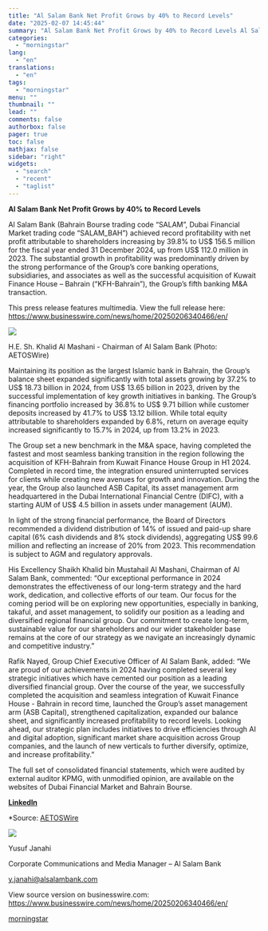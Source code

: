 ```yaml
---
title: "Al Salam Bank Net Profit Grows by 40% to Record Levels"
date: "2025-02-07 14:45:44"
summary: "Al Salam Bank Net Profit Grows by 40% to Record Levels Al Salam Bank (Bahrain Bourse trading code “SALAM”, Dubai Financial Market trading code “SALAM_BAH”) achieved record profitability with net profit attributable to shareholders increasing by 39.8% to US$ 156.5 million for the fiscal year ended 31 December 2024, up..."
categories:
  - "morningstar"
lang:
  - "en"
translations:
  - "en"
tags:
  - "morningstar"
menu: ""
thumbnail: ""
lead: ""
comments: false
authorbox: false
pager: true
toc: false
mathjax: false
sidebar: "right"
widgets:
  - "search"
  - "recent"
  - "taglist"
---
```


**Al Salam Bank Net Profit Grows by 40% to Record Levels**

Al Salam Bank (Bahrain Bourse trading code “SALAM”, Dubai Financial Market trading code “SALAM\_BAH”) achieved record profitability with net profit attributable to shareholders increasing by 39.8% to US$ 156.5 million for the fiscal year ended 31 December 2024, up from US$ 112.0 million in 2023. The substantial growth in profitability was predominantly driven by the strong performance of the Group’s core banking operations, subsidiaries, and associates as well as the successful acquisition of Kuwait Finance House – Bahrain (“KFH-Bahrain”), the Group’s fifth banking M&A transaction.

This press release features multimedia. View the full release here: <https://www.businesswire.com/news/home/20250206340466/en/>

 ![](https://mms.businesswire.com/media/20250206340466/en/2375172/4/HE_Sh_Khalid_Al_Mashani_-_Chairman_of_Al_Salam_Bank_Photo_AETOSWire.jpg)

H.E. Sh. Khalid Al Mashani - Chairman of Al Salam Bank (Photo: AETOSWire)

Maintaining its position as the largest Islamic bank in Bahrain, the Group’s balance sheet expanded significantly with total assets growing by 37.2% to US$ 18.73 billion in 2024, from US$ 13.65 billion in 2023, driven by the successful implementation of key growth initiatives in banking. The Group’s financing portfolio increased by 36.8% to US$ 9.71 billion while customer deposits increased by 41.7% to US$ 13.12 billion. While total equity attributable to shareholders expanded by 6.8%, return on average equity increased significantly to 15.7% in 2024, up from 13.2% in 2023.

The Group set a new benchmark in the M&A space, having completed the fastest and most seamless banking transition in the region following the acquisition of KFH-Bahrain from Kuwait Finance House Group in H1 2024. Completed in record time, the integration ensured uninterrupted services for clients while creating new avenues for growth and innovation. During the year, the Group also launched ASB Capital, its asset management arm headquartered in the Dubai International Financial Centre (DIFC), with a starting AUM of US$ 4.5 billion in assets under management (AUM).

In light of the strong financial performance, the Board of Directors recommended a dividend distribution of 14% of issued and paid-up share capital (6% cash dividends and 8% stock dividends), aggregating US$ 99.6 million and reflecting an increase of 20% from 2023. This recommendation is subject to AGM and regulatory approvals.

His Excellency Shaikh Khalid bin Mustahail Al Mashani, Chairman of Al Salam Bank, commented: “Our exceptional performance in 2024 demonstrates the effectiveness of our long-term strategy and the hard work, dedication, and collective efforts of our team. Our focus for the coming period will be on exploring new opportunities, especially in banking, takaful, and asset management, to solidify our position as a leading and diversified regional financial group. Our commitment to create long-term, sustainable value for our shareholders and our wider stakeholder base remains at the core of our strategy as we navigate an increasingly dynamic and competitive industry.”

Rafik Nayed, Group Chief Executive Officer of Al Salam Bank, added: “We are proud of our achievements in 2024 having completed several key strategic initiatives which have cemented our position as a leading diversified financial group. Over the course of the year, we successfully completed the acquisition and seamless integration of Kuwait Finance House - Bahrain in record time, launched the Group’s asset management arm (ASB Capital), strengthened capitalization, expanded our balance sheet, and significantly increased profitability to record levels. Looking ahead, our strategic plan includes initiatives to drive efficiencies through AI and digital adoption, significant market share acquisition across Group companies, and the launch of new verticals to further diversify, optimize, and increase profitability.”

The full set of consolidated financial statements, which were audited by external auditor KPMG, with unmodified opinion, are available on the websites of Dubai Financial Market and Bahrain Bourse.

[**LinkedIn**](https://cts.businesswire.com/ct/CT?id=smartlink&url=https%3A%2F%2Fwww.linkedin.com%2Fcompany%2Falsalambank-bahrain%2F&esheet=54201217&newsitemid=20250206340466&lan=en-US&anchor=LinkedIn&index=1&md5=f2ef1c4de46343ee2ef2b38fea20a8ca)

\*Source: [AETOSWire](https://cts.businesswire.com/ct/CT?id=smartlink&url=https%3A%2F%2Fwww.aetoswire.com%2Fen%2Fnews%2F0702202544463&esheet=54201217&newsitemid=20250206340466&lan=en-US&anchor=AETOSWire&index=2&md5=dcdc9bf12ab5ca46ddb61eac47749c45)

 ![](https://cts.businesswire.com/ct/CT?id=bwnews&sty=20250206340466r1&sid=mstr3&distro=nx&lang=en)

Yusuf Janahi
  
Corporate Communications and Media Manager – Al Salam Bank
  
[y.janahi@alsalambank.com](mailto:y.janahi@alsalambank.com)

View source version on businesswire.com: <https://www.businesswire.com/news/home/20250206340466/en/>

[morningstar](https://www.morningstar.com/news/business-wire/20250206340466/al-salam-bank-net-profit-grows-by-40-to-record-levels)
